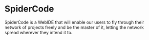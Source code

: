 # SpiderCode
SpiderCode is a WebIDE that will enable our users to fly through their network of projects freely and be the master of it, letting the network spread wherever they intend it to.
